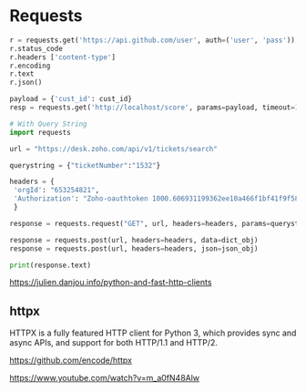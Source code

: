 # Requests

```python
r = requests.get('https://api.github.com/user', auth=('user', 'pass'))
r.status_code
r.headers ['content-type']
r.encoding
r.text
r.json()

payload = {'cust_id': cust_id}
resp = requests.get('http://localhost/score', params=payload, timeout=1)

# With Query String
import requests

url = "https://desk.zoho.com/api/v1/tickets/search"

querystring = {"ticketNumber":"1532"}

headers = {
 'orgId': "653254821",
 'Authorization': "Zoho-oauthtoken 1000.606931199362ee10a466f1bf41f9f58a.b70d5103f939a7402b5889953e82f52c",
 }

response = requests.request("GET", url, headers=headers, params=querystring)

response = requests.post(url, headers=headers, data=dict_obj)
response = requests.post(url, headers=headers, json=json_obj)

print(response.text)
```

<https://julien.danjou.info/python-and-fast-http-clients>

## httpx

HTTPX is a fully featured HTTP client for Python 3, which provides sync and async APIs, and support for both HTTP/1.1 and HTTP/2.

<https://github.com/encode/httpx>

<https://www.youtube.com/watch?v=m_a0fN48Alw>
